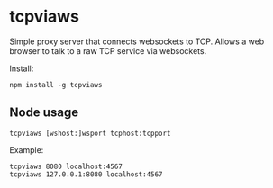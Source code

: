 # tcpviaws

Simple proxy server that connects websockets to TCP. Allows a web browser to talk to a raw TCP service via websockets.

Install:

    npm install -g tcpviaws

## Node usage

    tcpviaws [wshost:]wsport tcphost:tcpport

Example:

    tcpviaws 8080 localhost:4567
    tcpviaws 127.0.0.1:8080 localhost:4567


